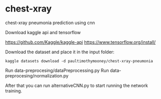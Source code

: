 # chest-xray
chest-xray pneumonia prediction using cnn

Download kaggle api and tensorflow

https://github.com/Kaggle/kaggle-api
https://www.tensorflow.org/install/

Download the dataset and place it in the input folder: 

```
kaggle datasets download -d paultimothymooney/chest-xray-pneumonia
```

Run data-preprocesing/dataPreprocessing.py
Run data-preprocesing/normalization.py

After that you can run alternativeCNN.py to start running the network training.

